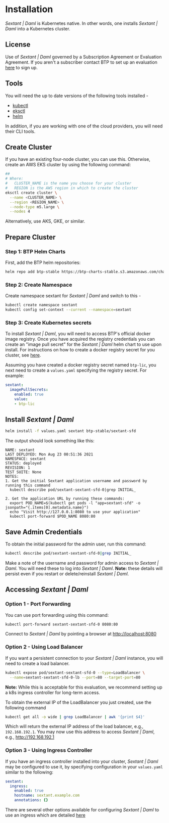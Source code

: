 # Installation

_Sextant | Daml_ is Kubernetes native. In other words, one installs
_Sextant | Daml_ into a Kubernetes cluster.

## License

Use of _Sextant | Daml_ governed by a Subscription Agreement or
Evaluation Agreement. If you aren't a subscriber contact BTP to set up an
evaluation [here](https://www.blockchaintp.com/sextant/evaluation) to sign up.

## Tools

You will need the up to date versions of the following tools installed -

* [kubectl](https://kubernetes.io/docs/tasks/tools/#kubectl)
* [eksctl](https://eksctl.io/introduction/#installation)
* [helm](https://helm.sh/docs/intro/install/)

In addition, if you are working with one of the cloud providers, you will need
their CLI tools.

## Create Cluster

If you have an existing four-node cluster, you can use this. Otherwise, create
an AWS EKS cluster by using the following command:

```bash
##
# Where:
#   CLUSTER_NAME is the name you choose for your cluster
#   REGION is the AWS region in which to create the cluster
eksctl create cluster \
  --name <CLUSTER_NAME> \
  --region <REGION_NAME> \
  --node-type m5.large \
  --nodes 4
```

Alternatively, use AKS, GKE, or similar.

## Prepare Cluster

### Step 1: BTP Helm Charts

First, add the BTP helm repositories:

```bash
helm repo add btp-stable https://btp-charts-stable.s3.amazonaws.com/charts/
```

### Step 2: Create Namespace

Create namespace sextant for _Sextant | Daml_ and switch to this -

```bash
kubectl create namespace sextant
kubectl config set-context --current --namespace=sextant
```

### Step 3: Create Kubernetes secrets

To install _Sextant | Daml_, you will need to access BTP's official docker
image registry.  Once you have acquired the registry credentials you can create
an "image pull secret" for the _Sextant | Daml_ helm chart to use upon
install.  For instructions on how to create a docker registry secret for you
cluster, see
[here](https://docs.aws.amazon.com/eks/latest/userguide/create-cluster-secrets.html#create-cluster-secrets-imagepullsecret).

Assuming you have created a docker registry secret named `btp-lic`, you next
need to create a `values.yaml` specifying the registry secret.  For example:

```yaml
sextant:
  imagePullSecrets:
    enabled: true
    value:
    - btp-lic
```

## Install _Sextant | Daml_

```bash
helm install -f values.yaml sextant btp-stable/sextant-sfd
```

The output should look something like this:

```text
NAME: sextant
LAST DEPLOYED: Mon Aug 23 00:51:36 2021
NAMESPACE: sextant
STATUS: deployed
REVISION: 1
TEST SUITE: None
NOTES:
1. Get the initial Sextant application username and password by running this command
  kubectl describe pod/sextant-sextant-sfd-0|grep INITIAL_

2. Get the application URL by running these commands:
  export POD_NAME=$(kubectl get pods -l "app=sextant-sfd" -o jsonpath="{.items[0].metadata.name}")
  echo "Visit http://127.0.0.1:8080 to use your application"
  kubectl port-forward $POD_NAME 8080:80
```

## Save Admin Credentials

To obtain the initial password for the admin user, run this command:

```bash
kubectl describe pod/sextant-sextant-sfd-0|grep INITIAL_
```

Make a note of the username and password for admin access to
_Sextant | Daml_. You will need these to log into _Sextant | Daml_.
__Note:__ these details will persist even if you restart or delete/reinstall
_Sextant | Daml_.

## Accessing _Sextant | Daml_

### Option 1 - Port Forwarding

You can use port forwarding using this command:

```bash
kubectl port-forward sextant-sextant-sfd-0 8080:80
```

Connect to _Sextant | Daml_ by pointing a browser at
<http://localhost:8080>

### Option 2 - Using Load Balancer

If you want a persistent connection to your _Sextant | Daml_ instance, you
will need to create a load balancer.

```bash
kubectl expose pod/sextant-sextant-sfd-0 --type=LoadBalancer \
  --name=sextant-sextant-sfd-0-lb --port=80 --target-port=80
```

__Note:__ While this is acceptable for this evaluation, we recommend setting up
a k8s ingress controller for long-term access.

To obtain the external IP of the LoadBalancer you just created, use the
following command

```bash
kubectl get all -o wide | grep LoadBalancer | awk '{print $4}'
```

Which will return the external IP address of the load balancer, e.g.,
`192.168.192.1`. You may now use this address to access _Sextant | Daml_,
e.g., <http://192.168.192.1>

### Option 3 - Using Ingress Controller

If you have an ingress controller installed into your cluster,
_Sextant | Daml_ may be configured to use it, by specifying configuration
in your `values.yaml` similar to the following:

```yaml
sextant:
  ingress:
    enabled: true
    hostname: sextant.example.com
    annotations: {}
```

There are several other options available for configuring
_Sextant | Daml_ to use an ingress which are detailed [here](README.md)
